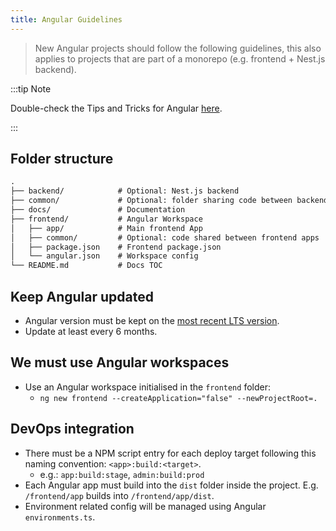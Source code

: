 ```yaml
---
title: Angular Guidelines
---
```


> New Angular projects should follow the following guidelines, this also applies to projects that are part of a monorepo (e.g. frontend + Nest.js backend).


:::tip Note

Double-check the Tips and Tricks for Angular [here](../other/tips/angular).

:::

## Folder structure

```txt
.
├── backend/            # Optional: Nest.js backend
├── common/             # Optional: folder sharing code between backend & frontend
├── docs/               # Documentation
├── frontend/           # Angular Workspace
│   ├── app/            # Main frontend App
│   ├── common/         # Optional: code shared between frontend apps
│   ├── package.json    # Frontend package.json
│   └── angular.json    # Workspace config
└── README.md           # Docs TOC
```

## Keep Angular updated

- Angular version must be kept on the [most recent LTS version](https://angular.io/guide/releases#support-policy-and-schedule).
- Update at least every 6 months.

## We must use Angular workspaces

- Use an Angular workspace initialised in the `frontend` folder:
  - `ng new frontend --createApplication="false" --newProjectRoot=.`

## DevOps integration

- There must be a NPM script entry for each deploy target following this naming convention: `<app>:build:<target>`.
  - e.g.: `app:build:stage`, `admin:build:prod`
- Each Angular app must build into the `dist` folder inside the project. E.g. `/frontend/app` builds into `/frontend/app/dist`.
- Environment related config will be managed using Angular `environments.ts`.
